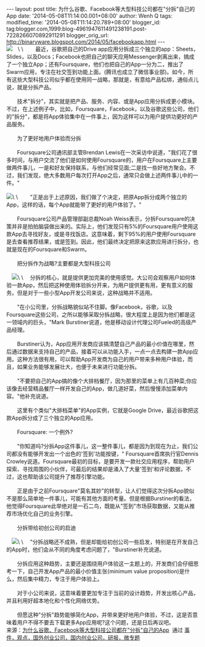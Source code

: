 --- layout: post title:
为什么谷歌、Facebook等大型科技公司都在"分拆"自己的App date:
'2014-05-08T11:14:00.001+08:00' author: Wenh Q tags: modified\_time:
'2014-05-08T11:14:20.789+08:00' blogger\_id:
tag:blogger.com,1999:blog-4961947611491238191.post-7228266070892911291
blogger\_orig\_url:
http://binaryware.blogspot.com/2014/05/facebookapp.html --- \
![](https://images-blogger-opensocial.googleusercontent.com/gadgets/proxy?url=http%3A%2F%2Fwww.kuailiyu.com%2Fuploadfile%2F2014%2F0507%2F20140507050954399.jpg&container=blogger&gadget=a&rewriteMime=image%2F*)　\
\
　　最近，谷歌把自己的Drive
app应用分拆成三个独立的app：Sheets，Slides，以及Docs；Facebook也把自己的聊天应用Messenger剥离出来，搞成了一个独立App；还有Foursquare，他们也把自己的App一分为二，推出了Swarm应用，专注在社交签到功能上面。(腾讯也成立了微信事业部)。如今，所有这些大型科技公司似乎都在使用同一战略，那就是，有意给产品松绑，通俗点儿说，就是分拆产品。\
\
　　技术"拆分"，其实就是把产品、服务、内容、或是App应用分拆成更小模块。不过，在上述例子中，比如，Foursquare，Facebook，以及谷歌这些公司，他们的"拆分"，都是将App体验集中在一件事上，因为这样可以为用户提供功更好的产品服务。\
\
　　为了更好地用户体验而分拆\
\
　　Foursquare公司通讯部主管Brendan
Lewis在一次采访中说道，"我们花了很多时间，与用户交流了他们是如何使用Foursquare的，用户在Foursquare上主要做两件事儿，一是和好友保持联系，与他们经常见面;二是找一些好地方聚会。不过，我们发现，绝大多数用户每次打开App之后，通常只会做上述两件事儿中的一件。"\
\
![](https://images-blogger-opensocial.googleusercontent.com/gadgets/proxy?url=http%3A%2F%2Fwww.kuailiyu.com%2Fuploadfile%2F2014%2F0507%2F20140507050953103.png&container=blogger&gadget=a&rewriteMime=image%2F*)\
\
　　"正是出于上述原因，我们做了个决定，把原App拆分成两个独立的App，这样的话，每个App就能带了更好的用户体验了。"\
\
　　Foursquare公司产品管理部副总裁Noah
Weiss表示，分拆Foursquare的决策并非是拍拍脑袋做出来的。实际上，他们发现只有5%的Foursquare用户使用这款App去寻找好友，或是寻找饭店。这意味着，剩下95%的用户使用Foursquare是去查看推荐结果，或是签到。因此，他们最终决定把原来这款应用进行拆分，也就是现在的Foursquare和Swarm。\
\
　　把分拆作为战略?主要都是大型科技公司\
\
　![](https://images-blogger-opensocial.googleusercontent.com/gadgets/proxy?url=http%3A%2F%2Fwww.kuailiyu.com%2Fuploadfile%2F2014%2F0507%2F20140507050953740.png&container=blogger&gadget=a&rewriteMime=image%2F*)\
\
　分拆的核心，就是提供更加完美的使用感觉。大公司会观察用户如何体验一款App，然后把这种使用体验拆分开来，为用户提供更有用，更有意义的服务。但是对于一些小型App开发公司来说，这种战略并不适用。\
\
　　"在小公司里，分拆战略貌似站不住脚。像Facebook，谷歌，以及Foursquare这些公司，之所以能够采取分拆战略，很大程度上是因为他们都是这一领域内的巨头，"Mark
Burstiner说道，他是移动设计代理公司Fueled的高级产品经理。\
\
　　Burstiner认为，App应用开发商应该搞清楚自己产品的最小价值在哪里，然后通过数据来支持自己的产品，接着可以从功能入手，一点一点去构建一款App应用。这种方法很有用，可以帮助App开发商为自己的用户带来多种用户体验，而且，如果业务能够发展壮大，也便于未来进行功能分拆。\
\
　　"不要把自己的App搞的像个大排档餐厅，因为那里的菜单上有几百种菜;你应该像去经营精品餐厅一样开发自己的App，做几道好菜，然后慢慢添加菜单内容。"他补充说道。\
\
　　这里有个类似"大排档菜单"的App实例，它就是Google
Drive，最近谷歌把这款App拆分成了三个独立的App应用。\
\
　　Foursquare: 一个例外?\
\
　　"你知道吗?分拆App这件事儿，这一整件事儿，都是因为到现在为止，我们公司都没有能够开发出一个出色的'签到'功能按键，"
Foursquare首席执行官Dennis
Crowley说道。Foursquare最初的目标，是要开发一款社交应用程序，帮助用户探索、寻找周围的小伙伴，可最后的结果却是涌入了大量'签到'和评论数据，不过，这也帮助该公司提升了推荐引擎功能。\
\
　　正是由于之前Foursquare"莫名其妙"的转型，让人们觉得这次分拆App貌似不是那么简单地一件事儿，可能有其他方面的考量。但是根据Burstiner的看法，他觉得Foursquare此举绝对是一石二鸟，既能从"签到"市场获取数据，又能从推荐市场优化自己的业务引擎。\
\
　　分拆带给初创公司的启迪\
\
　![](https://images-blogger-opensocial.googleusercontent.com/gadgets/proxy?url=http%3A%2F%2Fwww.kuailiyu.com%2Fuploadfile%2F2014%2F0507%2F20140507050953375.png&container=blogger&gadget=a&rewriteMime=image%2F*)\
\
　"分拆战略还不成熟，但是却能给初创公司一些启发，特别是在开发自己的App时，他们会从不同的角度考虑问题了，"Burstiner补充说道。\
\
　　分拆应用这种趋势，主要还是围绕用户体验这一主题上的，开发商们会仔细思考一下，自己开发App产品的最小价值主张(minimum
value proposition)是什么，然后集中精力，专注于用户体验上。\
\
　　对于小公司来说，这意味着要更加专注于当前的设计趋势，开发出核心产品，并且利用好超本地化和个性化网络优势。\
\
　　但愿这种"分拆"趋势能够简化App，并带来更好地用户体验，不过，这是否意味着用户不得不要去下载更多App应用呢?这个问题，还是日后再议吧。
\
来源：[为什么谷歌、Facebook等大型科技公司都在"分拆"自己的App](http://www.kuailiyu.com/article/9727.html)  通过 [事件，观点，国外创业公司，国内创业公司，研报，微专题](http://www.kuailiyu.com/)
